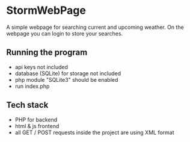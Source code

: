 # StormWebPage

A simple webpage for searching current and upcoming weather. On the webpage you can login to store your searches.

## Running the program
- api keys not included
- database (SQLite) for storage not included
- php module "SQLite3" should be enabled
- run index.php

## Tech stack
- PHP for backend
- html & js frontend
- all GET / POST requests inside the project are using XML format
